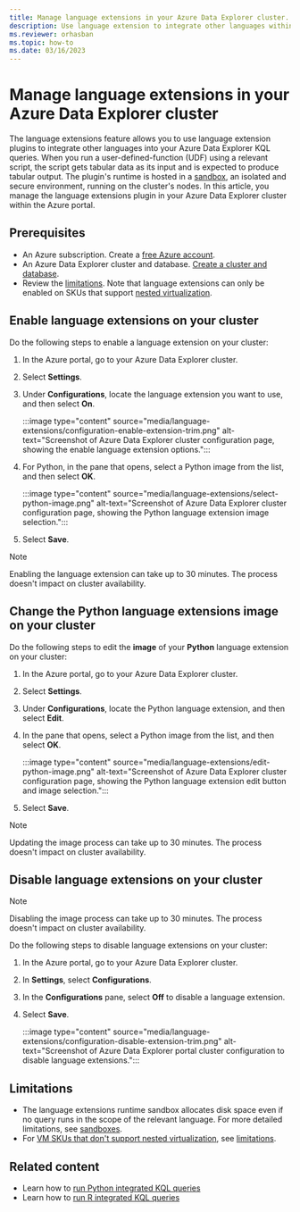 ```yaml
---
title: Manage language extensions in your Azure Data Explorer cluster.
description: Use language extension to integrate other languages within your Azure Data Explorer KQL queries.
ms.reviewer: orhasban
ms.topic: how-to
ms.date: 03/16/2023
---
```


# Manage language extensions in your Azure Data Explorer cluster

The language extensions feature allows you to use language extension plugins to integrate other languages into your Azure Data Explorer KQL queries. When you run a user-defined-function (UDF) using a relevant script, the script gets tabular data as its input and is expected to produce tabular output. The plugin's runtime is hosted in a [sandbox](kusto/concepts/sandboxes.md), an isolated and secure environment, running on the cluster's nodes. In this article, you manage the language extensions plugin in your Azure Data Explorer cluster within the Azure portal.

## Prerequisites

* An Azure subscription. Create a [free Azure account](https://azure.microsoft.com/free/).
* An Azure Data Explorer cluster and database. [Create a cluster and database](create-cluster-and-database.md).
* Review the [limitations](#limitations). Note that language extensions can only be enabled on SKUs that support [nested virtualization](kusto/concepts/sandboxes.md#vm-sizes-supporting-nested-virtualization).

## Enable language extensions on your cluster

Do the following steps to enable a language extension on your cluster:

1. In the Azure portal, go to your Azure Data Explorer cluster.
1. Select **Settings**.
1. Under **Configurations**, locate the language extension you want to use, and then select **On**.

    :::image type="content" source="media/language-extensions/configuration-enable-extension-trim.png" alt-text="Screenshot of Azure Data Explorer cluster configuration page, showing the enable language extension options.":::

1. For Python, in the pane that opens, select a Python image from the list, and then select **OK**.

    :::image type="content" source="media/language-extensions/select-python-image.png" alt-text="Screenshot of Azure Data Explorer cluster configuration page, showing the Python language extension image selection.":::

1. Select **Save**.

> [!NOTE]
> Enabling the language extension can take up to 30 minutes. The process doesn't impact on cluster availability.

## Change the Python language extensions image on your cluster

Do the following steps to edit the **image** of your **Python** language extension on your cluster:

1. In the Azure portal, go to your Azure Data Explorer cluster.
1. Select **Settings**.
1. Under **Configurations**, locate the Python language extension, and then select **Edit**.
1. In the pane that opens, select a Python image from the list, and then select **OK**.

    :::image type="content" source="media/language-extensions/edit-python-image.png" alt-text="Screenshot of Azure Data Explorer cluster configuration page, showing the Python language extension edit button and image selection.":::

1. Select **Save**.

> [!NOTE]
> Updating the image process can take up to 30 minutes. The process doesn't impact on cluster availability.

## Disable language extensions on your cluster

> [!NOTE]
> Disabling the image process can take up to 30 minutes. The process doesn't impact on cluster availability.

Do the following steps to disable language extensions on your cluster:

1. In the Azure portal, go to your Azure Data Explorer cluster.
1. In **Settings**, select **Configurations**.
1. In the **Configurations** pane, select **Off** to disable a language extension.
1. Select **Save**.

    :::image type="content" source="media/language-extensions/configuration-disable-extension-trim.png" alt-text="Screenshot of Azure Data Explorer portal cluster configuration to disable language extensions.":::

## Limitations

* The language extensions runtime sandbox allocates disk space even if no query runs in the scope of the relevant language. For more detailed limitations, see [sandboxes](kusto/concepts/sandboxes.md).
* For [VM SKUs that don't support nested virtualization](kusto/concepts/sandboxes-in-non-modern-skus.md#virtual-machine-sizes), see [limitations](kusto/concepts/sandboxes-in-non-modern-skus.md).

## Related content

* Learn how to [run Python integrated KQL queries](kusto/query/python-plugin.md)
* Learn how to [run R integrated KQL queries](kusto/query/r-plugin.md)

